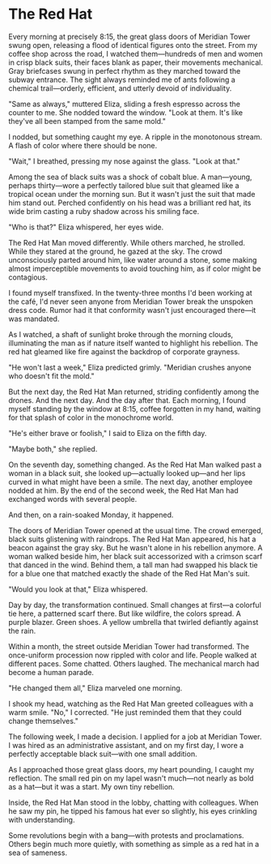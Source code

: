 # The Red Hat

Every morning at precisely 8:15, the great glass doors of Meridian Tower swung open, releasing a flood of identical figures onto the street. From my coffee shop across the road, I watched them—hundreds of men and women in crisp black suits, their faces blank as paper, their movements mechanical. Gray briefcases swung in perfect rhythm as they marched toward the subway entrance. The sight always reminded me of ants following a chemical trail—orderly, efficient, and utterly devoid of individuality.

"Same as always," muttered Eliza, sliding a fresh espresso across the counter to me. She nodded toward the window. "Look at them. It's like they've all been stamped from the same mold."

I nodded, but something caught my eye. A ripple in the monotonous stream. A flash of color where there should be none.

"Wait," I breathed, pressing my nose against the glass. "Look at that."

Among the sea of black suits was a shock of cobalt blue. A man—young, perhaps thirty—wore a perfectly tailored blue suit that gleamed like a tropical ocean under the morning sun. But it wasn't just the suit that made him stand out. Perched confidently on his head was a brilliant red hat, its wide brim casting a ruby shadow across his smiling face.

"Who is that?" Eliza whispered, her eyes wide.

The Red Hat Man moved differently. While others marched, he strolled. While they stared at the ground, he gazed at the sky. The crowd unconsciously parted around him, like water around a stone, some making almost imperceptible movements to avoid touching him, as if color might be contagious.

I found myself transfixed. In the twenty-three months I'd been working at the café, I'd never seen anyone from Meridian Tower break the unspoken dress code. Rumor had it that conformity wasn't just encouraged there—it was mandated.

As I watched, a shaft of sunlight broke through the morning clouds, illuminating the man as if nature itself wanted to highlight his rebellion. The red hat gleamed like fire against the backdrop of corporate grayness.

"He won't last a week," Eliza predicted grimly. "Meridian crushes anyone who doesn't fit the mold."

But the next day, the Red Hat Man returned, striding confidently among the drones. And the next day. And the day after that. Each morning, I found myself standing by the window at 8:15, coffee forgotten in my hand, waiting for that splash of color in the monochrome world.

"He's either brave or foolish," I said to Eliza on the fifth day.

"Maybe both," she replied.

On the seventh day, something changed. As the Red Hat Man walked past a woman in a black suit, she looked up—actually looked up—and her lips curved in what might have been a smile. The next day, another employee nodded at him. By the end of the second week, the Red Hat Man had exchanged words with several people.

And then, on a rain-soaked Monday, it happened.

The doors of Meridian Tower opened at the usual time. The crowd emerged, black suits glistening with raindrops. The Red Hat Man appeared, his hat a beacon against the gray sky. But he wasn't alone in his rebellion anymore. A woman walked beside him, her black suit accessorized with a crimson scarf that danced in the wind. Behind them, a tall man had swapped his black tie for a blue one that matched exactly the shade of the Red Hat Man's suit.

"Would you look at that," Eliza whispered.

Day by day, the transformation continued. Small changes at first—a colorful tie here, a patterned scarf there. But like wildfire, the colors spread. A purple blazer. Green shoes. A yellow umbrella that twirled defiantly against the rain.

Within a month, the street outside Meridian Tower had transformed. The once-uniform procession now rippled with color and life. People walked at different paces. Some chatted. Others laughed. The mechanical march had become a human parade.

"He changed them all," Eliza marveled one morning.

I shook my head, watching as the Red Hat Man greeted colleagues with a warm smile. "No," I corrected. "He just reminded them that they could change themselves."

The following week, I made a decision. I applied for a job at Meridian Tower. I was hired as an administrative assistant, and on my first day, I wore a perfectly acceptable black suit—with one small addition.

As I approached those great glass doors, my heart pounding, I caught my reflection. The small red pin on my lapel wasn't much—not nearly as bold as a hat—but it was a start. My own tiny rebellion.

Inside, the Red Hat Man stood in the lobby, chatting with colleagues. When he saw my pin, he tipped his famous hat ever so slightly, his eyes crinkling with understanding.

Some revolutions begin with a bang—with protests and proclamations. Others begin much more quietly, with something as simple as a red hat in a sea of sameness.